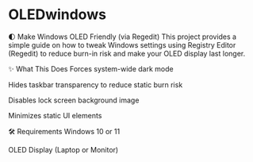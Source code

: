 # OLEDwindows
🌓 Make Windows OLED Friendly (via Regedit)
This project provides a simple guide on how to tweak Windows settings using Registry Editor (Regedit) to reduce burn-in risk and make your OLED display last longer.

✨ What This Does
Forces system-wide dark mode

Hides taskbar transparency to reduce static burn risk

Disables lock screen background image

Minimizes static UI elements

🛠️ Requirements
Windows 10 or 11

OLED Display (Laptop or Monitor)
